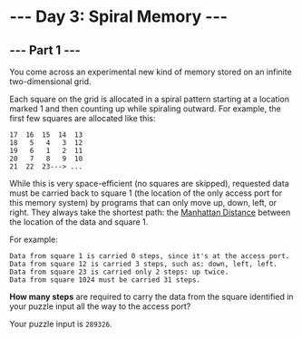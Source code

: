 # --- Day 3: Spiral Memory ---

## --- Part 1 ---

You come across an experimental new kind of memory stored on an infinite two-dimensional grid.

Each square on the grid is allocated in a spiral pattern starting at a location marked 1 and then counting up while spiraling outward. For example, the first few squares are allocated like this:

    17  16  15  14  13
    18   5   4   3  12
    19   6   1   2  11
    20   7   8   9  10
    21  22  23---> ...

While this is very space-efficient (no squares are skipped), requested data must be carried back to square 1 (the location of the only access port for this memory system) by programs that can only move up, down, left, or right. They always take the shortest path: the [Manhattan Distance](https://en.wikipedia.org/wiki/Taxicab_geometry) between the location of the data and square 1.

For example:

    Data from square 1 is carried 0 steps, since it's at the access port.
    Data from square 12 is carried 3 steps, such as: down, left, left.
    Data from square 23 is carried only 2 steps: up twice.
    Data from square 1024 must be carried 31 steps.

**How many steps** are required to carry the data from the square identified in your puzzle input all the way to the access port?

Your puzzle input is `289326`.